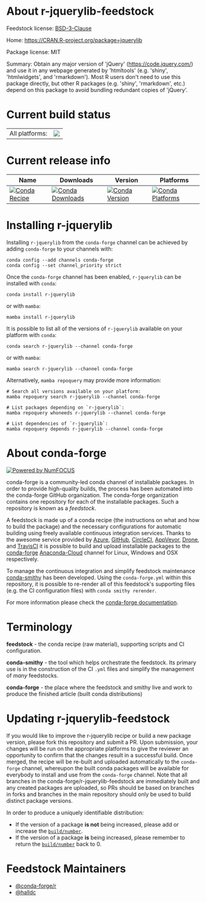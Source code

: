 About r-jquerylib-feedstock
===========================

Feedstock license: [BSD-3-Clause](https://github.com/conda-forge/r-jquerylib-feedstock/blob/main/LICENSE.txt)

Home: https://CRAN.R-project.org/package=jquerylib

Package license: MIT

Summary: Obtain any major version of 'jQuery' (<https://code.jquery.com/>) and use it in any webpage generated by 'htmltools' (e.g. 'shiny', 'htmlwidgets', and 'rmarkdown'). Most R users don't need to use this package directly, but other R packages (e.g. 'shiny', 'rmarkdown', etc.) depend on this package to avoid bundling redundant copies of 'jQuery'.

Current build status
====================


<table><tr><td>All platforms:</td>
    <td>
      <a href="https://dev.azure.com/conda-forge/feedstock-builds/_build/latest?definitionId=9570&branchName=main">
        <img src="https://dev.azure.com/conda-forge/feedstock-builds/_apis/build/status/r-jquerylib-feedstock?branchName=main">
      </a>
    </td>
  </tr>
</table>

Current release info
====================

| Name | Downloads | Version | Platforms |
| --- | --- | --- | --- |
| [![Conda Recipe](https://img.shields.io/badge/recipe-r--jquerylib-green.svg)](https://anaconda.org/conda-forge/r-jquerylib) | [![Conda Downloads](https://img.shields.io/conda/dn/conda-forge/r-jquerylib.svg)](https://anaconda.org/conda-forge/r-jquerylib) | [![Conda Version](https://img.shields.io/conda/vn/conda-forge/r-jquerylib.svg)](https://anaconda.org/conda-forge/r-jquerylib) | [![Conda Platforms](https://img.shields.io/conda/pn/conda-forge/r-jquerylib.svg)](https://anaconda.org/conda-forge/r-jquerylib) |

Installing r-jquerylib
======================

Installing `r-jquerylib` from the `conda-forge` channel can be achieved by adding `conda-forge` to your channels with:

```
conda config --add channels conda-forge
conda config --set channel_priority strict
```

Once the `conda-forge` channel has been enabled, `r-jquerylib` can be installed with `conda`:

```
conda install r-jquerylib
```

or with `mamba`:

```
mamba install r-jquerylib
```

It is possible to list all of the versions of `r-jquerylib` available on your platform with `conda`:

```
conda search r-jquerylib --channel conda-forge
```

or with `mamba`:

```
mamba search r-jquerylib --channel conda-forge
```

Alternatively, `mamba repoquery` may provide more information:

```
# Search all versions available on your platform:
mamba repoquery search r-jquerylib --channel conda-forge

# List packages depending on `r-jquerylib`:
mamba repoquery whoneeds r-jquerylib --channel conda-forge

# List dependencies of `r-jquerylib`:
mamba repoquery depends r-jquerylib --channel conda-forge
```


About conda-forge
=================

[![Powered by
NumFOCUS](https://img.shields.io/badge/powered%20by-NumFOCUS-orange.svg?style=flat&colorA=E1523D&colorB=007D8A)](https://numfocus.org)

conda-forge is a community-led conda channel of installable packages.
In order to provide high-quality builds, the process has been automated into the
conda-forge GitHub organization. The conda-forge organization contains one repository
for each of the installable packages. Such a repository is known as a *feedstock*.

A feedstock is made up of a conda recipe (the instructions on what and how to build
the package) and the necessary configurations for automatic building using freely
available continuous integration services. Thanks to the awesome service provided by
[Azure](https://azure.microsoft.com/en-us/services/devops/), [GitHub](https://github.com/),
[CircleCI](https://circleci.com/), [AppVeyor](https://www.appveyor.com/),
[Drone](https://cloud.drone.io/welcome), and [TravisCI](https://travis-ci.com/)
it is possible to build and upload installable packages to the
[conda-forge](https://anaconda.org/conda-forge) [Anaconda-Cloud](https://anaconda.org/)
channel for Linux, Windows and OSX respectively.

To manage the continuous integration and simplify feedstock maintenance
[conda-smithy](https://github.com/conda-forge/conda-smithy) has been developed.
Using the ``conda-forge.yml`` within this repository, it is possible to re-render all of
this feedstock's supporting files (e.g. the CI configuration files) with ``conda smithy rerender``.

For more information please check the [conda-forge documentation](https://conda-forge.org/docs/).

Terminology
===========

**feedstock** - the conda recipe (raw material), supporting scripts and CI configuration.

**conda-smithy** - the tool which helps orchestrate the feedstock.
                   Its primary use is in the construction of the CI ``.yml`` files
                   and simplify the management of *many* feedstocks.

**conda-forge** - the place where the feedstock and smithy live and work to
                  produce the finished article (built conda distributions)


Updating r-jquerylib-feedstock
==============================

If you would like to improve the r-jquerylib recipe or build a new
package version, please fork this repository and submit a PR. Upon submission,
your changes will be run on the appropriate platforms to give the reviewer an
opportunity to confirm that the changes result in a successful build. Once
merged, the recipe will be re-built and uploaded automatically to the
`conda-forge` channel, whereupon the built conda packages will be available for
everybody to install and use from the `conda-forge` channel.
Note that all branches in the conda-forge/r-jquerylib-feedstock are
immediately built and any created packages are uploaded, so PRs should be based
on branches in forks and branches in the main repository should only be used to
build distinct package versions.

In order to produce a uniquely identifiable distribution:
 * If the version of a package **is not** being increased, please add or increase
   the [``build/number``](https://docs.conda.io/projects/conda-build/en/latest/resources/define-metadata.html#build-number-and-string).
 * If the version of a package **is** being increased, please remember to return
   the [``build/number``](https://docs.conda.io/projects/conda-build/en/latest/resources/define-metadata.html#build-number-and-string)
   back to 0.

Feedstock Maintainers
=====================

* [@conda-forge/r](https://github.com/conda-forge/r/)
* [@halldc](https://github.com/halldc/)

